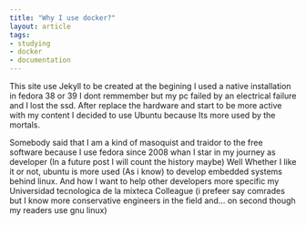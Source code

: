 ```yaml
---
title: "Why I use docker?"
layout: article
tags:
- studying
- docker
- documentation
---
```


This site use Jekyll to be created at the begining I used a native installation in fedora 38 or 39 I dont remmember  but my pc failed by an electrical failure and I lost the ssd. After replace the hardware and start to be more active with my content I decided to use Ubuntu because Its more used by the mortals.  

Somebody said that I am a kind of masoquist and traidor to the free software because I use fedora since 2008 whan I star in my journey as developer (In a future post I will count the history maybe) 
Well Whether I like it or not, ubuntu is more used (As i know) to develop embedded systems behind linux.  And how I want to help other developers more specific my Universidad tecnologica de la mixteca Colleague (i prefeer say comrades but I know more conservative engineers in the field and... on second though my readers use gnu linux)   
